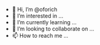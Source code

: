 - 👋 Hi, I’m @oforich
- 👀 I’m interested in ...
- 🌱 I’m currently learning ...
- 💞️ I’m looking to collaborate on ...
- 📫 How to reach me ...

<!---
oforich/oforich is a ✨ special ✨ repository because its `README.md` (this file) appears on your GitHub profile.
You can click the Preview link to take a look at your changes.
--->
